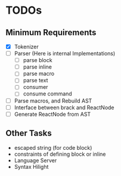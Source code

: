 # TODOs

## Minimum Requirements

- [x] Tokenizer
- [ ] Parser (Here is internal Implementations)
  - [ ] parse block
  - [ ] parse inline
  - [ ] parse macro
  - [ ] parse text
  - [ ] consumer
  - [ ] consume command
- [ ] Parse macros, and Rebuild AST
- [ ] Interface between brack and ReactNode
- [ ] Generate ReactNode from AST

## Other Tasks

- escaped string (for code block)
- constraints of defining block or inline
- Language Server
- Syntax Hilight

